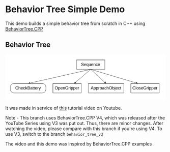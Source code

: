 # Behavior Tree Simple Demo
This demo builds a simple behavior tree from scratch in C++ using [BehaviorTree.CPP](https://www.behaviortree.dev/)

## Behavior Tree
![bt_simple_pick](../../images/bt_simple_pick.png)

It was made in service of [this](https://www.youtube.com/watch?v=4PUiDmD5dkg&t=795s) tutorial video on Youtube.

Note - This branch uses BehaviorTree.CPP V4, which was released after the YouTube Series using V3 was put out. Thus, there are minor changes. After watching the video, please compare with this branch if you're using V4. To use V3, switch to the branch `behavior_tree_v3`

The video and this demo was inspired by BehaviorTree.CPP examples
